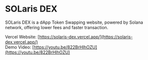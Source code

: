 # SOLaris DEX
SOLaris DEX is a dApp Token Swapping website, powered by Solana network, offering lower fees and faster transaction.

Vercel Website: [https://solaris-dex.vercel.app/](https://solaris-dex.vercel.app/)
<br>
Demo Video: [https://youtu.be/822BrHlhOZU](https://youtu.be/822BrHlhOZU)